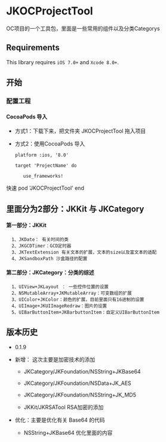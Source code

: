 # JKOCProjectTool
OC项目的一个工具包，里面是一些常用的组件以及分类Categorys

## Requirements
This library requires `iOS 7.0+` and `Xcode 8.0+`.

## 开始

### 配置工程

#### CocoaPods 导入

   - 方式1：下载下来，把文件夹 JKOCProjectTool 拖入项目

   - 方式2：使用CocoaPods 导入

         platform :ios, '8.0'

         target 'ProjectName' do

            use_frameworks!
 
快速            pod 'JKOCProjectTool'
         end  

## 里面分为2部分：JKKit 与 JKCategory

#### 第一部分：JKKit

      1、JKDate： 有关时间的类
      2、JKGCDTimer：GCD定时器
      3、JKTextExtension 有关文本的扩展，文本的size以及富文本的适配
      4、JKSandboxPath 沙盒路径的配置
    
#### 第二部分：JKCategory：分类的综述
    
      1、UIView+JKLayout ： 一些控件位置的设置
      2、NSMutableArray+JKMutableArray：可变数组的扩展
      3、UIColor+JKColor：颜色的扩展，目前里面只有16进制的设置
      4、UIImage+JKUIImageRedraw：图片的设置
      5、UIBarButtonItem+JKBarbuttonItem：自定义UIBarButtonItem 
      
## 版本历史
- 0.1.9

- 新增： 这次主要是加密技术的添加
	- JKCategory/JKFoundation/NSString+JKBase64 
	- JKCategory/JKFoundation/NSData+JK_AES
	- JKCategory/JKFoundation/NSString+JK_MD5
   
	- JKKit/JKRSATool   RSA加密的添加

- 优化：主要是优化有关 Base64 的代码
	- NSString+JKBase64 优化里面的内容
